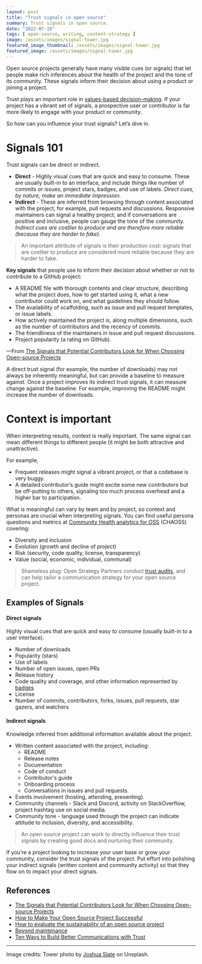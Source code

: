 ```yaml
---
layout: post
title: "Trust signals in open source"
summary: Trust signals in open source.
date: "2022-07-19"
tags: [ open-source, writing, content-strategy ]
image: /assets/images/signal-tower.jpg
featured_image_thumbnail: /assets/images/signal-tower.jpg
featured_image: /assets/images/signal-tower.jpg
---
```


Open source projects generally have many visible cues (or signals) that let people make rich inferences about the health of the project and the tone of its community. These signals inform their decision about using a product or joining a project. 

Trust plays an important role in [values-based decision-making](https://www.forbes.com/sites/forbescoachescouncil/2018/07/20/what-does-it-mean-to-make-values-based-decisions-12-entrepreneurs-weigh-in/). If your project has a vibrant set of signals, a prospective user or contributor is far more likely to engage with your product or community. 

So how can you influence your trust signals? Let’s dive in.


# Signals 101

Trust signals can be direct or indirect.

* **Direct** - Highly visual cues that are quick and easy to consume. These are usually built-in to an interface, and include things like number of commits or issues, project stars, badges, and use of labels.
_Direct cues, by nature, make an immediate impression._
* **Indirect** - These are inferred from browsing through content associated with the project, for example, pull requests and discussions. Responsive maintainers can  signal a healthy project; and if conversations are positive and inclusive, people can gauge the tone of the community.
_Indirect cues are costlier to produce and are therefore more reliable (because they are harder to fake)._

> An important attribute of signals is their production cost: signals that are costlier to produce are considered more reliable because they are harder to fake. 

**Key signals** that people use to inform their decision about whether or not to contribute to a GitHub project:

* A README file with thorough contents and clear structure, describing what the project does, how to get started using it, what a new contributor could work on, and what guidelines they should follow.
* The availability of scaffolding, such as issue and pull request templates, or issue labels.
* How actively maintained the project is, along multiple dimensions, such as the number of contributors and the recency of commits.
* The friendliness of the maintainers in issue and pull request discussions.
* Project popularity (a rating on GitHub).

—From [The Signals that Potential Contributors Look for When Choosing Open-source Projects](https://dl.acm.org/doi/pdf/10.1145/3359224)

A direct trust signal (for example, the number of downloads) may not always be inherently meaningful, but can provide a baseline to measure against. Once a project improves its indirect trust signals, it can measure change against the baseline. For example, improving the README might increase the number of downloads.


# Context is important

When interpreting results, context is really important. The same signal can mean different things to different people (it might be both attractive and unattractive). 

For example, 

* Frequent releases might signal a vibrant project, or that a codebase is very buggy.
* A detailed contributor’s guide might excite some new contributors but be off-putting to others, signaling too much process overhead and a higher bar to participation.

What is meaningful can vary by team and by project, so context and personas are crucial when interpreting signals. You can find useful persona questions and metrics at [Community Health analytics for OSS](https://chaoss.community/metrics/) (CHAOSS) covering:

* Diversity and inclusion
* Evolution (growth and decline of project)
* Risk (security, code quality, license, transparency)
* Value (social, economic, individual, communal)

> Shameless plug: Open Strategy Partners conduct [trust audits](https://openstrategypartners.com/services/strategize#:~:text=to%20learn%20more!-,Trust%20Signals%20Audit,-What%20are%20Trust), and can help tailor a communication strategy for your open source project.


## Examples of Signals

#### Direct signals

Highly visual cues that are quick and easy to consume (usually built-in to a user interface).

* Number of downloads
* Popularity (stars)
* Use of labels
* Number of open issues, open PRs
* Release history
* Code quality and coverage, and other information represented by [badges](https://github.com/badges/shields)
* License
* Number of commits, contributors, forks, issues, pull requests, star gazers, and watchers

#### Indirect signals

Knowledge inferred from additional information available about the project. 

* Written content associated with the project, including:
    * README
    * Release notes
    * Documentation
    * Code of conduct
    * Contributor's guide
    * Onboarding process
    * Conversations in issues and pull requests.
* Events involvement (hosting, attending, presenting).
* Community channels - Slack and Discord, activity on StackOverflow, project hashtag use on social media.
* Community tone - language used through the project can indicate attitude to inclusion, diversity, and accessibility. 

> An open source project can work to directly influence their trust signals by creating good docs and nurturing their community.

If you’re a project looking to increase your user base or grow your community, consider the trust signals of the project. Put effort into polishing your indirect signals (written content and community activity) so that they flow on to impact your direct signals.


## References

* [The Signals that Potential Contributors Look for When Choosing Open-source Projects](https://dl.acm.org/doi/pdf/10.1145/3359224)
* [How to Make Your Open Source Project Successful](https://dmitripavlutin.com/how-to-make-your-open-source-project-successful/)
* [How to evaluate the sustainability of an open source project](https://opensource.com/life/14/1/evaluate-sustainability-open-source-project)
* [Beyond maintenance](https://increment.com/open-source/beyond-maintenance/) 
* [Ten Ways to Build Better Communications with Trust](https://openstrategypartners.com/ten-ways-to-build-better-communications-with-trust) 

---

Image credits: Tower photo by [Joshua Slate](https://unsplash.com/photos/q1bPJfULENA) on Unsplash.
